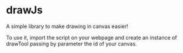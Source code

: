 # drawJs
A simple library to make drawing in canvas easier!

To use it, import the script on your webpage and create an instance of drawTool passing by parameter the id of your canvas.
